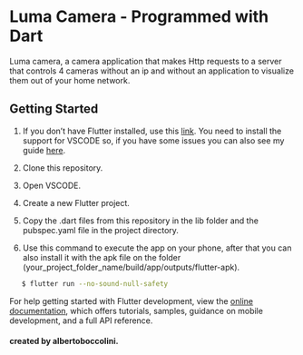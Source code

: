 # Luma Camera - Programmed with Dart

Luma camera, a camera application that makes Http requests to a server that controls 4 cameras without an ip and without an application to visualize them out of your home network.

## Getting Started

1. If you don’t have Flutter installed, use this [link](https://docs.flutter.dev/get-started/install/). You need to install the support for VSCODE so, if you have some issues you can also see my guide [here](https://albertoboccolini.github.io/flutter-config.txt).

2. Clone this repository.

3. Open VSCODE.

4. Create a new Flutter project.

5. Copy the .dart files from this repository in the lib folder and the pubspec.yaml file in the project directory.

6. Use this command to execute the app on your phone, after that you can also install it with the apk file on the folder (your_project_folder_name/build/app/outputs/flutter-apk).

```bash
   $ flutter run --no-sound-null-safety
```

For help getting started with Flutter development, view the
[online documentation](https://docs.flutter.dev/), which offers tutorials,
samples, guidance on mobile development, and a full API reference.

#### created by albertoboccolini.